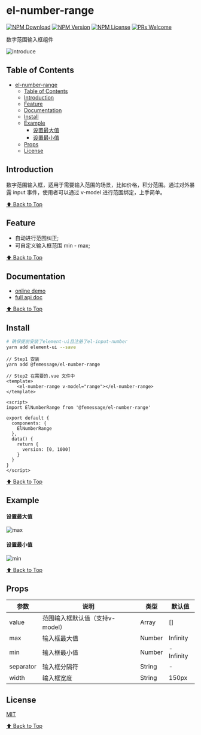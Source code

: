 # el-number-range

[![NPM Download](https://img.shields.io/npm/dm/@femessage/el-number-range.svg)](https://www.npmjs.com/package/@femessage/el-number-range)
[![NPM Version](https://img.shields.io/npm/v/@femessage/el-number-range.svg)](https://www.npmjs.com/package/@femessage/el-number-range)
[![NPM License](https://img.shields.io/npm/l/@femessage/el-number-range.svg)](https://github.com/FEMessage/el-number-range/blob/master/LICENSE)
[![PRs Welcome](https://img.shields.io/badge/PRs-welcome-brightgreen.svg)](https://github.com/FEMessage/el-number-range/pulls)

数字范围输入框组件

![introduce](https://i.screenshot.net/8lw5osg)

## Table of Contents

- [el-number-range](#el-number-range)
  - [Table of Contents](#table-of-contents)
  - [Introduction](#introduction)
  - [Feature](#feature)
  - [Documentation](#documentation)
  - [Install](#install)
  - [Example](#example)
      - [设置最大值](#%E8%AE%BE%E7%BD%AE%E6%9C%80%E5%A4%A7%E5%80%BC)
      - [设置最小值](#%E8%AE%BE%E7%BD%AE%E6%9C%80%E5%B0%8F%E5%80%BC)
  - [Props](#props)
  - [License](#license)

## Introduction

数字范围输入框，适用于需要输入范围的场景，比如价格，积分范围。通过对外暴露 input 事件，使用者可以通过 v-model 进行范围绑定，上手简单。

[⬆ Back to Top](#table-of-contents)

## Feature

* 自动进行范围纠正;
* 可自定义输入框范围 min - max;

[⬆ Back to Top](#table-of-contents)

## Documentation

- [online demo](https://femessage.github.io/el-number-range/storybook/)
- [full api doc](https://femessage.github.io/el-number-range/)

[⬆ Back to Top](#table-of-contents)

## Install

```sh
# 确保提前安装了element-ui且注册了el-input-number
yarn add element-ui --save
```

```vue
// Step1 安装
yarn add @femessage/el-number-range 

// Step2 在需要的.vue 文件中
<template>
    <el-number-range v-model="range"></el-number-range>
</template>

<script>
import ElNumberRange from '@femessage/el-number-range'

export default {
  components: {
    ElNumberRange
  },
  data() {
    return {
      version: [0, 1000]
    }
  }
}
</script>
```

[⬆ Back to Top](#table-of-contents)

## Example

#### 设置最大值

![max](https://i.screenshot.net/e3yvzt8)

#### 设置最小值

![min](https://i.screenshot.net/4n4pmum)

[⬆ Back to Top](#table-of-contents)

## Props

| 参数                   | 说明                       | 类型    | 默认值 |
| ---------------------- | -------------------------- | ------- | ------ |
| value                  | 范围输入框默认值（支持v-model）| Array | []   |
| max                    | 输入框最大值                | Number  | Infinity   |
| min                    | 输入框最小值                | Number  | -Infinity   |
| separator              | 输入框分隔符                | String  |  -   |
| width                  | 输入框宽度                  | String  | 150px |



## License

[MIT](./LICENSE)

[⬆ Back to Top](#table-of-contents)
